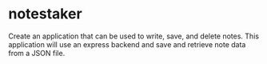 # notestaker
Create an application that can be used to write, save, and delete notes. This application will use an express backend and save and retrieve note data from a JSON file.
